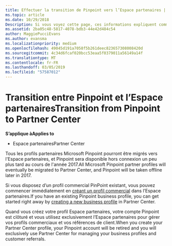 ```yaml
---
title: Effectuer la transition de Pinpoint vers l’Espace partenaires | Espace partenaires
ms.topic: article
ms.date: 10/29/2018
Description: Si vous voyez cette page, ces informations expliquent comment effectuer une transition de Pinpoint vers l’Espace partenaires.
ms.assetid: 2ba05c48-5817-4078-bdb3-44e42d484c54
author: MaggiePucciEvans
ms.author: evansma
ms.localizationpriority: medium
ms.openlocfilehash: 49045d191a7058f5b261deec823657308008420d
ms.sourcegitcommit: 4c34d6fcaf020bcc53eaa5f0379011a56149a14f
ms.translationtype: MT
ms.contentlocale: fr-FR
ms.lasthandoff: 03/05/2019
ms.locfileid: "57587012"
---
```

# <a name="transition-from-pinpoint-to-partner-center"></a><span data-ttu-id="f13ab-103">Transition entre Pinpoint et l’Espace partenaires</span><span class="sxs-lookup"><span data-stu-id="f13ab-103">Transition from Pinpoint to Partner Center</span></span>

<span data-ttu-id="f13ab-104">**S’applique à**</span><span class="sxs-lookup"><span data-stu-id="f13ab-104">**Applies to**</span></span>

-  <span data-ttu-id="f13ab-105">Espace partenaires</span><span class="sxs-lookup"><span data-stu-id="f13ab-105">Partner Center</span></span>

<span data-ttu-id="f13ab-106">Tous les profils partenaires Microsoft Pinpoint pourront être migrés vers l'Espace partenaires, et Pinpoint sera disponible hors connexion un peu plus tard au cours de l'année 2017.</span><span class="sxs-lookup"><span data-stu-id="f13ab-106">All Microsoft Pinpoint partner profiles will eventually be migrated to Partner Center, and Pinpoint will be taken offline later in 2017.</span></span> 

<span data-ttu-id="f13ab-107">Si vous disposez d’un profil commercial PinPoint existant, vous pouvez commencer immédiatement en [créant un profil commercial](create-a-marketing-profile.md) dans l’Espace partenaires.</span><span class="sxs-lookup"><span data-stu-id="f13ab-107">If you have an existing Pinpoint business profile, you can get started right away by [creating a new business profile](create-a-marketing-profile.md) in Partner Center.</span></span>

<span data-ttu-id="f13ab-108">Quand vous créez votre profil Espace partenaires, votre compte Pinpoint est clôturé et vous utilisez exclusivement l’Espace partenaires pour gérer vos profils commerciaux et vos références de client.</span><span class="sxs-lookup"><span data-stu-id="f13ab-108">When you create your Partner Center profile, your Pinpoint account will be retired and you will exclusively use Partner Center for managing your business profiles and customer referrals.</span></span>